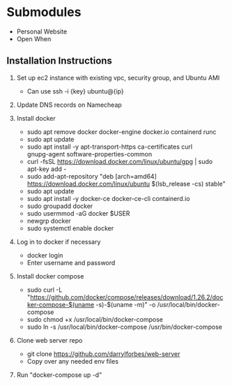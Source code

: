 # Submodules

* Personal Website
* Open When

## Installation Instructions

1. Set up ec2 instance with existing vpc, security group, and Ubuntu AMI

    * Can use ssh -i {key} ubuntu@{ip}

2. Update DNS records on Namecheap

3. Install docker

    * sudo apt remove docker docker-engine docker.io containerd runc
    * sudo apt update
    * sudo apt install -y apt-transport-https ca-certificates curl \
      gnupg-agent software-properties-common
    * curl -fsSL https://download.docker.com/linux/ubuntu/gpg | sudo apt-key add -
    * sudo add-apt-repository "deb [arch=amd64] \
      https://download.docker.com/linux/ubuntu $(lsb_release -cs) stable"
    * sudo apt update
    * sudo apt install -y docker-ce docker-ce-cli containerd.io
    * sudo groupadd docker
    * sudo usermmod -aG docker $USER
    * newgrp docker
    * sudo systemctl enable docker

4. Log in to docker if necessary

    * docker login
    * Enter username and password

5. Install docker compose

    * sudo curl -L "https://github.com/docker/compose/releases/download/1.26.2/docker-compose-$(uname -s)-$(uname -m)" -o /usr/local/bin/docker-compose
    * sudo chmod +x /usr/local/bin/docker-compose
    * sudo ln -s /usr/local/bin/docker-compose /usr/bin/docker-compose


6. Clone web server repo

    * git clone https://github.com/darrylforbes/web-server
    * Copy over any needed env files

7. Run "docker-compose up -d"
